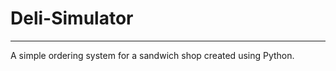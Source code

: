 # Deli-Simulator
---------------------------------

A simple ordering system for a sandwich shop created using Python.
